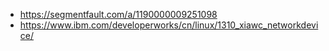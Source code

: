 - https://segmentfault.com/a/1190000009251098
- https://www.ibm.com/developerworks/cn/linux/1310_xiawc_networkdevice/